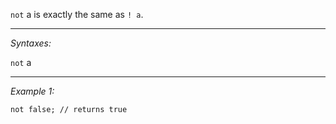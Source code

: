 `not` a is exactly the same as `! a`.


---
*Syntaxes:*

`not` a

---
*Example 1:*

```sqf
not false; // returns true
```